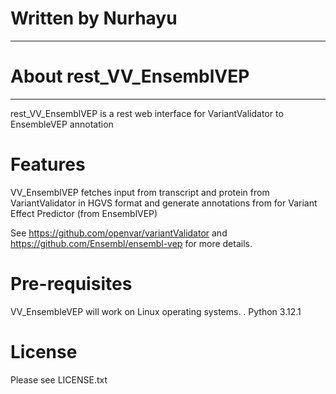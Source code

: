 # Written by Nurhayu
***

# About rest_VV_EnsemblVEP 
***

rest_VV_EnsemblVEP is a rest web interface for VariantValidator to EnsembleVEP annotation

# Features

VV_EnsemblVEP fetches input from transcript and protein from VariantValidator in HGVS format and generate annotations from 
for Variant Effect Predictor (from EnsemblVEP)

See https://github.com/openvar/variantValidator and https://github.com/Ensembl/ensembl-vep for more details.

# Pre-requisites
VV_EnsembleVEP will work on Linux operating systems.
    . Python 3.12.1

# License

Please see LICENSE.txt
